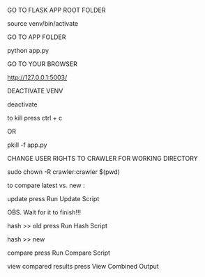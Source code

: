 GO TO FLASK APP ROOT FOLDER

source venv/bin/activate

GO TO APP FOLDER

python app.py

GO TO YOUR BROWSER

http://127.0.0.1:5003/

DEACTIVATE VENV

deactivate

to kill press ctrl + c

OR 

pkill -f app.py

CHANGE USER RIGHTS TO CRAWLER FOR WORKING DIRECTORY

sudo chown -R crawler:crawler $(pwd)

to compare latest vs. new :

update 				        press Run Update Script

OBS.        Wait for it to finish!!!

hash >> old   			    press Run Hash Script

hash >> new	

compare				        press Run Compare Script

view compared results 		press View Combined Output

